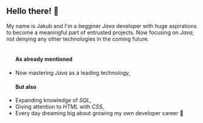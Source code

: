 
<h2> Hello there! 👋</h2>


My name is Jakub and I'm a begginer <i>Java</i> developer with huge aspirations to become a meaningful part of entrusted projects.
Now focusing on <i>Java</i>, not denying any other technologies in the coming future.
<br/>
<br/>
<p>
  <ul>
    <h4>As already mentioned</h4>
  <li>Now mastering <i>Java</i> as a leading technology,</li>
    <h4>But also</h4>
  <li>Expanding knowledge of <i>SQL</i>,</li>
  <li>Giving attention to <i>HTML</i> with <i>CSS</i>,</li>
  <li>Every day dreaming big about growing my own developer career 🤞</li>
</ul>
</p>
  
<!---
- 👋 Hi, I’m @JayJaySSJ
- 👀 I’m interested in ...
- 🌱 I’m currently learning ...
- 💞️ I’m looking to collaborate on ...
- 📫 How to reach me ...


JayJaySSJ/JayJaySSJ is a ✨ special ✨ repository because its `README.md` (this file) appears on your GitHub profile.
You can click the Preview link to take a look at your changes.
--->
